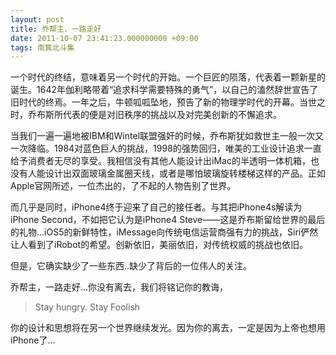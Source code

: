 ```yaml
---
layout: post
title: 乔帮主，一路走好
date: 2011-10-07 23:41:23.000000000 +09:00
tags: 南箕北斗集
---
```

一个时代的终结，意味着另一个时代的开始。一个巨匠的陨落，代表着一颗新星的诞生。1642年伽利略带着“追求科学需要特殊的勇气”，以自己的溘然辞世宣告了旧时代的终焉。一年之后，牛顿呱呱坠地，预告了新的物理学时代的开幕。当世之时，乔布斯所代表的便是对旧秩序的挑战以及对完美创新的不懈追求。

当我们一遍一遍地被IBM和Wintel联盟强奸的时候，乔布斯犹如救世主一般一次又一次降临。1984对蓝色巨人的挑战，1998的强势回归，唯美的工业设计<!--more-->追求一直给予消费者无尽的享受。我相信没有其他人能设计出iMac的半透明一体机箱，也没有人能设计出双面玻璃金属圈天线，或者是哪怕玻璃旋转楼梯这样的产品。正如Apple官网所述，一位杰出的，了不起的人物告别了世界。

而几乎是同时，iPhone4终于迎来了自己的接任者。与其把iPhone4s解读为iPhone Second，不如把它认为是iPhone4 Steve——这是乔布斯留给世界的最后的礼物...iOS5的新鲜特性，iMessage向传统电信运营商强有力的挑战，Siri俨然让人看到了iRobot的希望。创新依旧，美丽依旧，对传统权威的挑战也依旧。

但是，它确实缺少了一些东西..缺少了背后的一位伟人的关注。

乔帮主，一路走好...你没有离去，我们将铭记你的教诲，

>Stay hungry. Stay Foolish

你的设计和思想将在另一个世界继续发光。因为你的离去，一定是因为上帝也想用iPhone了...
